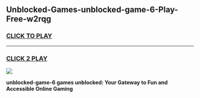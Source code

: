 
## Unblocked-Games-unblocked-game-6-Play-Free-w2rqg
<h3>
<a href="https://premium76.site?title=unblocked-game-6&ref=21A">CLICK TO PLAY</a></h3>
<hr>

<h3>
<a href="https://premium76.site?title=unblocked-game-6&ref=21A">CLICK 2 PLAY</a>
  
</h3>

<a href="https://premium76.site?title=unblocked-game-6&ref=21A"><img src="https://clearcache.store/games.png"></a>


**unblocked-game-6 games unblocked: Your Gateway to Fun and Accessible Online Gaming**
